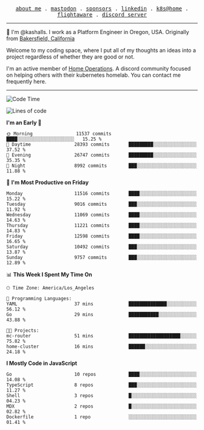 <p align="center">
  <samp>
    <a href="https://jordanjones.org/">about me</a> .
    <a rel="me" href="https://mastodon.social/@kashall">mastodon</a> .
    <a href="https://github.com/sponsors/kashalls">sponsors</a> .
    <a href="https://linkedin.com/in/jordpjones">linkedin</a> .
    <a href="https://github.com/kashalls/home-cluster">k8s@home</a> .
    <a href="https://flightaware.com/adsb/stats/user/kashalls">flightaware</a> .
    <a href="https://discord.gg/V2WrCfqba9">discord server</a>
  </samp>
</p>

----------------------------------------------------------------

:wave: I'm @kashalls. I work as a Platform Engineer in Oregon, USA. Originally from [Bakersfield, California](https://maps.app.goo.gl/QQMtywTWghpXB6Tu6)

Welcome to my coding space, where I put all of my thoughts an ideas into a project regardless of whether they are good or not.

I'm an active member of [Home Operations](https://discord.gg/home-operations). A discord community focused on helping others with their kubernetes homelab. You can contact me frequently here.

----------------------------------------------------------------
<!--START_SECTION:waka-->
![Code Time](http://img.shields.io/badge/Code%20Time-2%2C384%20hrs%2023%20mins-blue)

![Lines of code](https://img.shields.io/badge/From%20Hello%20World%20I%27ve%20Written-11.5%20million%20lines%20of%20code-blue)

**I'm an Early 🐤** 

```text
🌞 Morning                11537 commits       ████░░░░░░░░░░░░░░░░░░░░░   15.25 % 
🌆 Daytime                28393 commits       █████████░░░░░░░░░░░░░░░░   37.52 % 
🌃 Evening                26747 commits       █████████░░░░░░░░░░░░░░░░   35.35 % 
🌙 Night                  8992 commits        ███░░░░░░░░░░░░░░░░░░░░░░   11.88 % 
```
📅 **I'm Most Productive on Friday** 

```text
Monday                   11516 commits       ████░░░░░░░░░░░░░░░░░░░░░   15.22 % 
Tuesday                  9016 commits        ███░░░░░░░░░░░░░░░░░░░░░░   11.92 % 
Wednesday                11069 commits       ████░░░░░░░░░░░░░░░░░░░░░   14.63 % 
Thursday                 11221 commits       ████░░░░░░░░░░░░░░░░░░░░░   14.83 % 
Friday                   12598 commits       ████░░░░░░░░░░░░░░░░░░░░░   16.65 % 
Saturday                 10492 commits       ███░░░░░░░░░░░░░░░░░░░░░░   13.87 % 
Sunday                   9757 commits        ███░░░░░░░░░░░░░░░░░░░░░░   12.89 % 
```


📊 **This Week I Spent My Time On** 

```text
🕑︎ Time Zone: America/Los_Angeles

💬 Programming Languages: 
YAML                     37 mins             ██████████████░░░░░░░░░░░   56.12 % 
Go                       29 mins             ███████████░░░░░░░░░░░░░░   43.88 % 

🐱‍💻 Projects: 
mc-router                51 mins             ███████████████████░░░░░░   75.82 % 
home-cluster             16 mins             ██████░░░░░░░░░░░░░░░░░░░   24.18 % 
```

**I Mostly Code in JavaScript** 

```text
Go                       10 repos            ████░░░░░░░░░░░░░░░░░░░░░   14.08 % 
TypeScript               8 repos             ███░░░░░░░░░░░░░░░░░░░░░░   11.27 % 
Shell                    3 repos             █░░░░░░░░░░░░░░░░░░░░░░░░   04.23 % 
MDX                      2 repos             █░░░░░░░░░░░░░░░░░░░░░░░░   02.82 % 
Dockerfile               1 repo              ░░░░░░░░░░░░░░░░░░░░░░░░░   01.41 % 
```




<!--END_SECTION:waka-->
